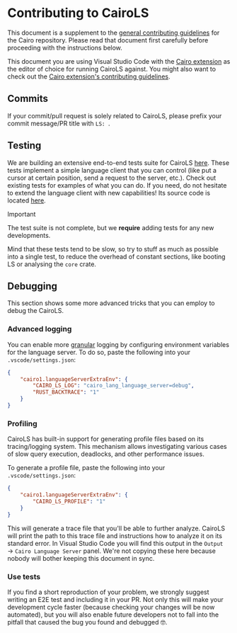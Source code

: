 # Contributing to CairoLS

This document is a supplement to the [general contributing guidelines](../../docs/CONTRIBUTING.md)
for the Cairo repository.
Please read that document first carefully before proceeding with the instructions below.

This document you are using Visual Studio Code with the [Cairo extension](../../vscode-cairo) as the
editor of choice for running CairoLS against.
You might also want to check out
the [Cairo extension's contributing guidelines](../../vscode-cairo/CONTRIBUTING.md).

## Commits

If your commit/pull request is solely related to CairoLS, please prefix your commit message/PR title
with `LS: `.

## Testing

We are building an extensive end-to-end tests suite for CairoLS [here](./tests/e2e).
These tests implement a simple language client that you can control (like put a cursor at certain
position, send a request to the server, etc.).
Check out existing tests for examples of what you can do.
If you need, do not hesitate to extend the language client with new capabilities!
Its source code is located [here](./tests/e2e/support/mod.rs).

> [!IMPORTANT]
> The test suite is not complete, but we **require** adding tests for any new developments.

Mind that these tests tend to be slow, so try to stuff as much as possible into a single test,
to reduce the overhead of constant sections, like booting LS or analysing the `core` crate.

## Debugging

This section shows some more advanced tricks that you can employ to debug the CairoLS.

### Advanced logging

You can enable more [granular][env-filter-directives] logging by configuring environment variables
for the language server.
To do so, paste the following into your `.vscode/settings.json`:

```json
{
    "cairo1.languageServerExtraEnv": {
        "CAIRO_LS_LOG": "cairo_lang_language_server=debug",
        "RUST_BACKTRACE": "1"
    }
}
```

### Profiling

CairoLS has built-in support for generating profile files based on its tracing/logging system.
This mechanism allows investigating various cases of slow query execution, deadlocks, and other
performance issues.

To generate a profile file, paste the following into your `.vscode/settings.json`:

```json
{
    "cairo1.languageServerExtraEnv": {
        "CAIRO_LS_PROFILE": "1"
    }
}
```

This will generate a trace file that you'll be able to further analyze.
CairoLS will print the path to this trace file and instructions how to analyze it on its standard
error.
In Visual Studio Code you will find this output in the `Output` → `Cairo Language Server` panel.
We're not copying these here because nobody will bother keeping this document in sync.

### Use tests

If you find a short reproduction of your problem, we strongly suggest writing an E2E test and
including it in your PR.
Not only this will make your development cycle faster (because checking your changes will be now
automated),
but you will also enable future developers not to fall into the pitfall that caused the bug you
found and debugged 🤓.

[env-filter-directives]: https://docs.rs/tracing-subscriber/latest/tracing_subscriber/filter/struct.EnvFilter.html#directives

